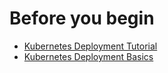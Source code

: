 # Before you begin

* [Kubernetes Deployment Tutorial](../../onboard-cd/cd-quickstarts/kubernetes-cd-quickstart.md)
* [Kubernetes Deployment Basics](kubernetes-deployments-overview.md)
